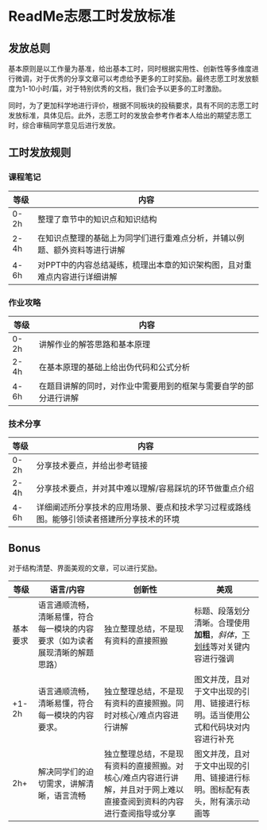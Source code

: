 # ReadMe志愿工时发放标准

## 发放总则

基本原则是以工作量为基准，给出基本工时，同时根据实用性、创新性等多维度进行微调，对于优秀的分享文章可以考虑给予更多的工时奖励。最终志愿工时发放额度为1-10小时/篇，对于特别优秀的文档，我们会予以更多的工时激励。

同时，为了更加科学地进行评价，根据不同板块的投稿要求，具有不同的志愿工时发放标准，具体见后。此外，志愿工时的发放会参考作者本人给出的期望志愿工时，综合审稿同学意见后进行发放。

## 工时发放规则

### 课程笔记

| 等级 | 内容                                                         |
| ---- | ------------------------------------------------------------ |
| 0-2h | 整理了章节中的知识点和知识结构                               |
| 2-4h | 在知识点整理的基础上为同学们进行重难点分析，并辅以例题、额外资料等进行讲解 |
| 4-6h | 对PPT中的内容总结凝练，梳理出本章的知识架构图，且对重难点内容进行详细讲解 |

### 作业攻略

| 等级 | 内容                                                         |
| ---- | ------------------------------------------------------------ |
| 0-2h | 讲解作业的解答思路和基本原理                                 |
| 2-4h | 在基本原理的基础上给出伪代码和公式分析                       |
| 4-6h | 在题目讲解的同时，对作业中需要用到的框架与需要自学的部分进行讲解 |

### 技术分享

| 等级 | 内容                                                         |
| ---- | ------------------------------------------------------------ |
| 0-2h | 分享技术要点，并给出参考链接                                 |
| 2-4h | 分享技术要点，并对其中难以理解/容易踩坑的环节做重点介绍      |
| 4-6h | 详细阐述所分享技术的应用场景、要点和技术学习过程或路线图。能够引领读者搭建所分享技术的环境 |

## Bonus

对于结构清楚、界面美观的文章，可以进行奖励。

| 等级     | 语言/内容                                                    | 创新性                                                       | 美观                                                         |
| -------- | ------------------------------------------------------------ | ------------------------------------------------------------ | ------------------------------------------------------------ |
| 基本要求 | 语言通顺流畅，清晰易懂，符合每一模块的内容要求（如为读者展现清晰的解题思路） | 独立整理总结，不是现有资料的直接照搬                         | 标题、段落划分清晰。合理使用**加粗**，*斜体*，<u>下划线</u>等对关键内容进行强调 |
| +1-2h    | 语言通顺流畅，清晰易懂，符合每一模块的内容要求。             | 独立整理总结，不是现有资料的直接照搬。同时对核心/难点内容进行讲解 | 图文并茂，且对于文中出现的引用、链接进行标明。适当使用公式和代码块对内容进行补充 |
| 2h+      | 解决同学们的迫切需求，讲解清晰，语言流畅                     | 独立整理总结，不是现有资料的直接照搬。对核心/难点内容进行讲解，并且对于网上难以直接查阅到资料的内容进行查阅指导或分享 | 图文并茂，且对于文中出现的引用、链接进行标明。图标配有表头，附有演示动画等 |
